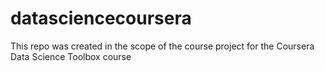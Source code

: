 # datasciencecoursera
This repo was created in the scope of the course project for the Coursera Data Science Toolbox course
